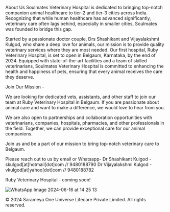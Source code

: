 About Us
Soulmates Veterinary Hospital is dedicated to bringing top-notch companion animal healthcare to tier-2 and tier-3 cities across India. Recognizing that while human healthcare has advanced significantly, veterinary care often lags behind, especially in smaller cities, Soulmates was founded to bridge this gap.

Started by a passionate doctor couple, Drs Shashikant and Vijayalakshmi Kulgod, who share a deep love for animals, our mission is to provide quality veterinary services where they are most needed. Our first hospital, Ruby Veterinary Hospital, is set to open in Belgaum, Karnataka, by the end of 2024. Equipped with state-of-the-art facilities and a team of skilled veterinarians, Soulmates Veterinary Hospital is committed to enhancing the health and happiness of pets, ensuring that every animal receives the care they deserve.

Join Our Mission -

We are looking for dedicated vets, assistants, and other staff to join our team at Ruby Veterinary Hospital in Belgaum. If you are passionate about animal care and want to make a difference, we would love to hear from you.

We are also open to partnerships and collaboration opportunities with veterinarians, companies, hospitals, pharmacies, and other professionals in the field. Together, we can provide exceptional care for our animal companions.

Join us and be a part of our mission to bring top-notch veterinary care to Belgaum.

Please reach out to us by email or Whatsapp- 
Dr Shashikant Kulgod - skulgod[at]hotmail[dot]com // 9480188790
Dr Vijayalakshmi Kulgod -  vkulgod[at]yahoo[dot]com // 9480188782


Ruby Veterinary Hospital - coming soon!

![WhatsApp Image 2024-06-16 at 14 25 13](https://github.com/dogluk/soulmatesvet/assets/168702432/73dd0ccf-8c0e-4dad-a542-c197ff33455c)


© 2024 Sarameya One Universe Lifecare Private Limited. All rights reserved.

